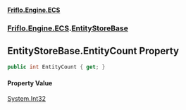#### [Friflo.Engine.ECS](index.md#'index')
### [Friflo.Engine.ECS](Friflo.Engine.ECS.md#'Friflo.Engine.ECS').[EntityStoreBase](EntityStoreBase.md#'Friflo.Engine.ECS.EntityStoreBase')

## EntityStoreBase.EntityCount Property

```csharp
public int EntityCount { get; }
```

#### Property Value
[System.Int32](https://docs.microsoft.com/en-us/dotnet/api/System.Int32#'System.Int32')